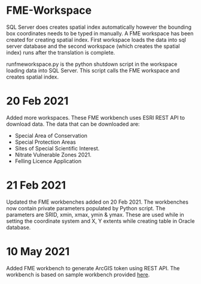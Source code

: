  # FME-Workspace

SQL Server does creates spatial index automatically however the bounding box coordinates needs to be typed in manually. A FME workspace has been created for creating spatial index. First workspace loads the data into sql server database and the second workspace (which creates the spatial index) runs after the translation is complete.

runfmeworkspace.py is the python shutdown script in the workspace loading data into SQL Server. This script calls the FME workspace and creates spatial index.

# 20 Feb 2021
Added more workspaces. These FME workbench uses ESRI REST API to download data. The data that can be downloaded are:
* Special Area of Conservation
* Special Protection Areas
* Sites of Special Scientific Interest.
* Nitrate Vulnerable Zones 2021.
* Felling Licence Application

# 21 Feb 2021
Updated the FME workbenches added on 20 Feb 2021. The workbenches now contain private parameters populated by Python script. The parameters are SRID, xmin, xmax, ymin & ymax. These are used while in setting the coordinate system and X, Y extents while creating table in Oracle database.

# 10 May 2021
Added FME workbench to generate ArcGIS token using REST API. The workbench is based on sample workbench provided [here](https://locus.co.nz/fme-arcgis-online).
